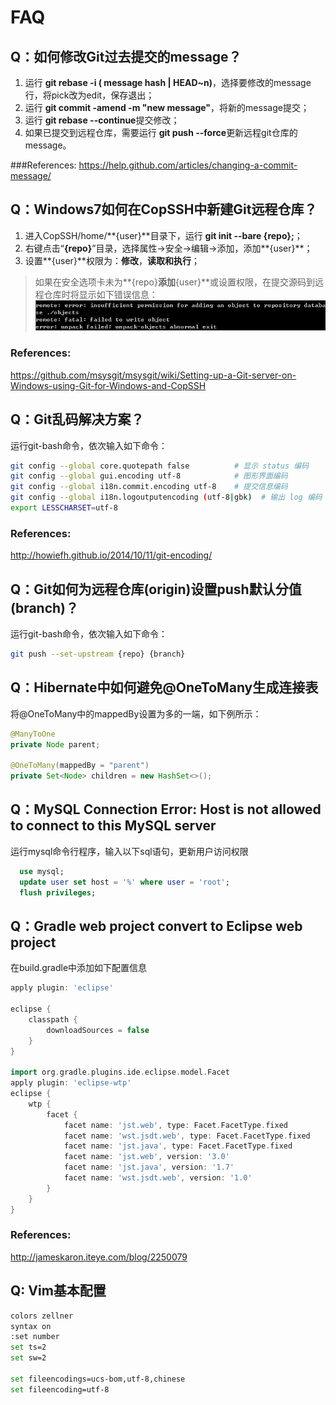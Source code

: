 ﻿# FAQ

## Q：如何修改Git过去提交的message？

1. 运行 **git rebase -i ( message hash | HEAD~n)**，选择要修改的message行，将pick改为edit，保存退出；
2. 运行 **git commit -amend -m "new message"**，将新的message提交；
3. 运行 **git rebase --continue**提交修改；
4. 如果已提交到远程仓库，需要运行 **git push <repo> <branch> --force**更新远程git仓库的message。

###References:
https://help.github.com/articles/changing-a-commit-message/


## Q：Windows7如何在CopSSH中新建Git远程仓库？

1. 进入CopSSH/home/**{user}**目录下，运行 **git init --bare {repo};**；
2. 右键点击“**{repo}**”目录，选择属性->安全->编辑->添加，添加**{user}**；
3. 设置**{user}**权限为：**修改**，**读取和执行**；

> 如果在安全选项卡未为**{repo}**添加**{user}**或设置权限，在提交源码到远程仓库时将显示如下错误信息：
> ![insufficient permission](etc/insufficient-permission.jpg)

### References:
https://github.com/msysgit/msysgit/wiki/Setting-up-a-Git-server-on-Windows-using-Git-for-Windows-and-CopSSH


## Q：Git乱码解决方案？

运行git-bash命令，依次输入如下命令：
```bash
git config --global core.quotepath false          # 显示 status 编码
git config --global gui.encoding utf-8            # 图形界面编码
git config --global i18n.commit.encoding utf-8    # 提交信息编码
git config --global i18n.logoutputencoding (utf-8|gbk)  # 输出 log 编码
export LESSCHARSET=utf-8
```

### References:
http://howiefh.github.io/2014/10/11/git-encoding/


## Q：Git如何为远程仓库(origin)设置push默认分值(branch)？

运行git-bash命令，依次输入如下命令：
```bash
git push --set-upstream {repo} {branch}
```


## Q：Hibernate中如何避免@OneToMany生成连接表

将@OneToMany中的mappedBy设置为多的一端，如下例所示：

```java
@ManyToOne
private Node parent;

@OneToMany(mappedBy = "parent")
private Set<Node> children = new HashSet<>();
```

## Q：MySQL Connection Error: Host  is not allowed to connect to this MySQL server

运行mysql命令行程序，输入以下sql语句，更新用户访问权限

```sql
  use mysql;
  update user set host = '%' where user = 'root';
  flush privileges;
```

## Q：Gradle web project convert to Eclipse web project

在build.gradle中添加如下配置信息

```groovy
apply plugin: 'eclipse'

eclipse {
    classpath {
        downloadSources = false
    }
}

import org.gradle.plugins.ide.eclipse.model.Facet
apply plugin: 'eclipse-wtp'
eclipse {
    wtp {
        facet {
            facet name: 'jst.web', type: Facet.FacetType.fixed
            facet name: 'wst.jsdt.web', type: Facet.FacetType.fixed
            facet name: 'jst.java', type: Facet.FacetType.fixed
            facet name: 'jst.web', version: '3.0'
            facet name: 'jst.java', version: '1.7'
            facet name: 'wst.jsdt.web', version: '1.0'
        }
    }
}
```
### References:
http://jameskaron.iteye.com/blog/2250079


## Q: Vim基本配置

```bash
colors zellner
syntax on
:set number
set ts=2
set sw=2

set fileencodings=ucs-bom,utf-8,chinese
set fileencoding=utf-8
```

